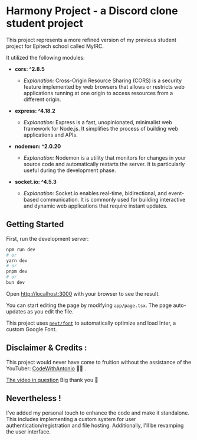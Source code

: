 # Harmony Project - a Discord clone student project

This project represents a more refined version of my previous student project for Epitech school called MyIRC.

It utilized the following modules:

- **cors: ^2.8.5**
  - *Explanation:* Cross-Origin Resource Sharing (CORS) is a security feature implemented by web browsers that allows or restricts web applications running at one origin to access resources from a different origin.

- **express: ^4.18.2**
  - *Explanation:* Express is a fast, unopinionated, minimalist web framework for Node.js. It simplifies the process of building web applications and APIs.

- **nodemon: ^2.0.20**
  - *Explanation:* Nodemon is a utility that monitors for changes in your source code and automatically restarts the server. It is particularly useful during the development phase.

- **socket.io: ^4.5.3**
  - *Explanation:* Socket.io enables real-time, bidirectional, and event-based communication. It is commonly used for building interactive and dynamic web applications that require instant updates.
    
## Getting Started

First, run the development server:

```bash
npm run dev
# or
yarn dev
# or
pnpm dev
# or
bun dev
```

Open [http://localhost:3000](http://localhost:3000) with your browser to see the result.

You can start editing the page by modifying `app/page.tsx`. The page auto-updates as you edit the file.

This project uses [`next/font`](https://nextjs.org/docs/basic-features/font-optimization) to automatically optimize and load Inter, a custom Google Font.

## Disclaimer & Credits : 

This project would never have come to fruition without the assistance of the YouTuber: [CodeWithAntonio](https://www.youtube.com/@codewithantonio) 🤗💖 .

[The video in question](https://www.youtube.com/watch?v=ZbX4Ok9YX94&t=39339s) Big thank you 👏

## Nevertheless !
I've added my personal touch to enhance the code and make it standalone. This includes implementing a custom system for user authentication/registration and file hosting. Additionally, I'll be revamping the user interface.

